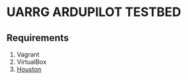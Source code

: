 # UARRG ARDUPILOT TESTBED

## Requirements

1. Vagrant
1. VirtualBox
1. [Houston](https://github.com/squaresLab/Houston)

